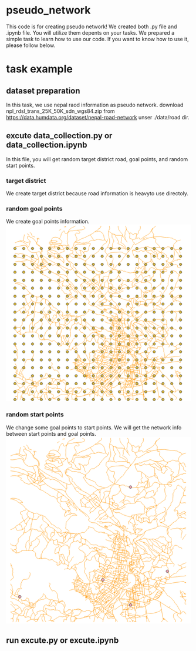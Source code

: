 # pseudo_network
This code is for creating pseudo network!
We created both .py file and .ipynb file. You will utilize them depents on your tasks.
We prepared a simple task to learn how to use our code. If you want to know how to use it, please follow below.


# task example
## dataset preparation
In this task, we use nepal raod information as pseudo network.
download npl_rdsl_trans_25K_50K_sdn_wgs84.zip from https://data.humdata.org/dataset/nepal-road-network unser ./data/road dir.


## excute data_collection.py or data_collection.ipynb
In this file, you will get random target district road, goal points, and random start points.

### target district
We create target district because road information is heavyto use directoly. 

### random goal points
We create goal points information.  
![画像](/assets/goal_points.png)

### random start points
We change some goal points to start points. We will get the network info between start points and goal points.
![画像](/assets/start_points.png)


## run excute.py or excute.ipynb
